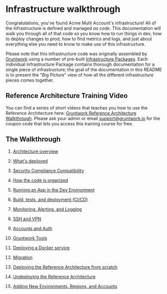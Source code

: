 # Infrastructure walkthrough

Congratulations, you've found Acme Multi Account's infrastructure! All of the infrastructure is defined and managed 
*as code*. This documentation will walk you through all of that code so you know how to run things in dev, how to 
deploy changes to prod, how to find metrics and logs, and just about everything else you need to know to make use of 
this infrastructure.  

Please note that this infrastructure code was originally assembled by [Gruntwork](http://gruntwork.io) using a 
number of pre-built [Infrastructure Packages](https://github.com/maxar-infrastructure/toc). Each individual Infrastructure
Package contains thorough documentation for a single piece of infrastructure; the goal of the documentation in this
README is to present the "Big Picture" view of how all the different infrastructure pieces comes together.
 
 
 
 

## Reference Architecture Training Video

You can find a series of short videos that teaches you how to use the Reference Architecture here: [Gruntwork Reference 
Architecture Walkthrough](https://training.gruntwork.io/p/reference-architecture-walkthrough). Please ask your admin
or email [support@gruntwork.io](mailto:support@gruntwork.io) for the coupon code that lets you access this training 
course for free. 

 
 
 


## The Walkthrough

1. [Architecture overview](01-architecture-overview.md)

1. [What's deployed](02-whats-deployed.md)

1. [Security Compliance Compatibility](03-security-compliance-compatibility.md)

1. [How the code is organized](04-how-code-is-organized.md)

1. [Running an App in the Dev Environment](05-dev-environment.md)

1. [Build, tests, and deployment (CI/CD)](06-ci-cd.md)

1. [Monitoring, Alerting, and Logging](07-monitoring-alerting-logging.md)

1. [SSH and VPN](08-ssh-vpn.md)

1. [Accounts and Auth](09-accounts-and-auth.md)

1. [Gruntwork Tools](10-gruntwork-tools.md)

1. [Deploying a Docker service](11-deploying-a-docker-service.md)

1. [Migration](12-migration.md)

1. [Deploying the Reference Architecture from scratch](13-deploying-the-reference-architecture-from-scratch.md)

1. [Undeploying the Reference Architecture](14-undeploying-the-reference-architecture.md)

1. [Adding New Environments, Regions, and Accounts](15-adding-new-environments-regions-and-accounts.md)
